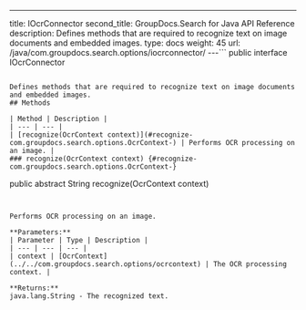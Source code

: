---
title: IOcrConnector
second_title: GroupDocs.Search for Java API Reference
description: Defines methods that are required to recognize text on image documents and embedded images.
type: docs
weight: 45
url: /java/com.groupdocs.search.options/iocrconnector/
---```
public interface IOcrConnector
```

Defines methods that are required to recognize text on image documents and embedded images.
## Methods

| Method | Description |
| --- | --- |
| [recognize(OcrContext context)](#recognize-com.groupdocs.search.options.OcrContext-) | Performs OCR processing on an image. |
### recognize(OcrContext context) {#recognize-com.groupdocs.search.options.OcrContext-}
```
public abstract String recognize(OcrContext context)
```


Performs OCR processing on an image.

**Parameters:**
| Parameter | Type | Description |
| --- | --- | --- |
| context | [OcrContext](../../com.groupdocs.search.options/ocrcontext) | The OCR processing context. |

**Returns:**
java.lang.String - The recognized text.
